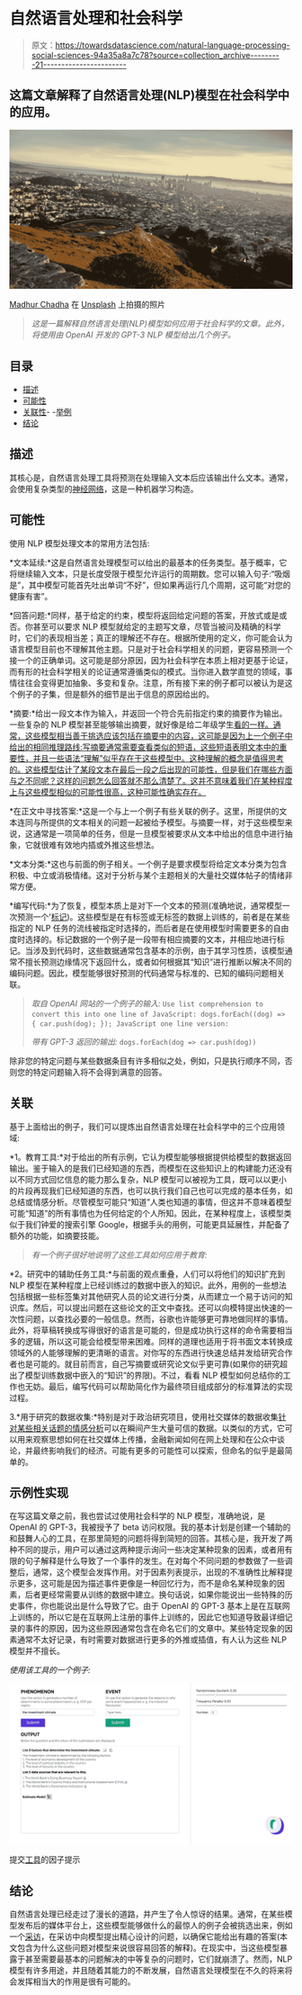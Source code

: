 # 自然语言处理和社会科学

> 原文：<https://towardsdatascience.com/natural-language-processing-social-sciences-94a35a8a7c78?source=collection_archive---------21----------------------->

## 这篇文章解释了自然语言处理(NLP)模型在社会科学中的应用。

![](img/8f737c5c4df880c3c7672eaec823b777.png)

[Madhur Chadha](https://unsplash.com/@madhur?utm_source=medium&utm_medium=referral) 在 [Unsplash](https://unsplash.com?utm_source=medium&utm_medium=referral) 上拍摄的照片

> *这是一篇解释自然语言处理(NLP)模型如何应用于社会科学的文章。此外，将使用由 OpenAI 开发的 GPT-3 NLP 模型给出几个例子。*

## **目录**

- [描述](#3ce2)
- [可能性](#99c8)
- [关联性](#d80c)-
-[举例](#5440)
- [结论](#6858)

## 描述

其核心是，自然语言处理工具将预测在处理输入文本后应该输出什么文本。通常，会使用复杂类型的[神经网络](https://en.wikipedia.org/wiki/Neural_network)，这是一种机器学习构造。

## 可能性

使用 NLP 模型处理文本的常用方法包括:

*文本延续:*这是自然语言处理模型可以给出的最基本的任务类型。基于概率，它将继续输入文本，只是长度受限于模型允许运行的周期数。您可以输入句子:“吸烟是”，其中模型可能首先吐出单词“不好”，但如果再运行几个周期，这可能“对您的健康有害”。

*回答问题:*同样，基于给定的约束，模型将返回给定问题的答案，开放式或是或否。你甚至可以要求 NLP 模型就给定的主题写文章，尽管当被问及精确的科学时，它们的表现相当差；真正的理解还不存在。根据所使用的定义，你可能会认为语言模型目前也不理解其他主题。只是对于社会科学相关的问题，更容易预测一个接一个的正确单词。这可能是部分原因，因为社会科学在本质上相对更基于论证，而有形的社会科学相关的论证通常遵循类似的模式。当你进入数学直觉的领域，事情往往会变得更加抽象、多变和复杂。注意，所有接下来的例子都可以被认为是这个例子的子集，但是额外的细节是出于信息的原因给出的。

*摘要:*给出一段文本作为输入，并返回一个符合先前指定约束的摘要作为输出。一些复杂的 NLP 模型甚至能够输出摘要，就好像是给二年级学生[看的一样。通常，这些模型相当善于挑选应该包括在摘要中的内容，这可能是因为上一个例子中给出的相同推理路线:写摘要通常需要查看类似的短语，这些短语表明文本中的重要性，并且一些语法“理解”似乎存在于这些模型中。这种理解的概念是值得思考的。这些模型估计了某段文本在最后一段之后出现的可能性，但是我们在哪些方面与之不同呢？这样的问题怎么回答就不那么清楚了。这并不意味着我们在某种程度上与这些模型相似的可能性很高，这种可能性确实存在。](https://beta.openai.com/examples/default-summarize)

*在正文中寻找答案:*这是一个与上一个例子有些关联的例子。这里，所提供的文本连同与所提供的文本相关的问题一起被给予模型。与摘要一样，对于这些模型来说，这通常是一项简单的任务，但是一旦模型被要求从文本中给出的信息中进行抽象，它就很难有效地内插或外推这些想法。

*文本分类:*这也与前面的例子相关。一个例子是要求模型将给定文本分类为包含积极、中立或消极情绪。这对于分析与某个主题相关的大量社交媒体帖子的情绪非常方便。

*编写代码:*为了恢复，模型本质上是对下一个文本的预测(准确地说，通常模型一次预测一个'[标记](https://nlp.stanford.edu/IR-book/html/htmledition/tokenization-1.html))。这些模型是在有标签或无标签的数据上训练的，前者是在某些指定的 NLP 任务的流线被指定时选择的，而后者是在使用模型时需要更多的自由度时选择的。标记数据的一个例子是一段带有相应摘要的文本，并相应地进行标记。当涉及到代码时，这些数据通常包含基本的示例，由于其学习性质，该模型通常不擅长预测边缘情况下返回什么，或者如何根据其“知识”进行推断以解决不同的编码问题。因此，模型能够很好预测的代码通常与标准的、已知的编码问题相关联。

> *取自 OpenAI 网站的一个例子的输入:* `Use list comprehension to convert this into one line of JavaScript:
> dogs.forEach((dog) => {
> car.push(dog);
> });
> JavaScript one line version:`
> 
> *带有 GPT-3 返回的输出:* `dogs.forEach(dog => car.push(dog))`

除非您的特定问题与某些数据条目有许多相似之处，例如，只是执行顺序不同，否则您的特定问题输入将不会得到满意的回答。

## 关联

基于上面给出的例子，我们可以提炼出自然语言处理在社会科学中的三个应用领域:

*1。教育工具:*对于给出的所有示例，它认为模型能够根据提供给模型的数据返回输出。鉴于输入的是我们已经知道的东西，而模型在这些知识上的构建能力还没有以不同方式回忆信息的能力那么复杂，NLP 模型可以被视为工具，既可以以更小的片段再现我们已经知道的东西，也可以执行我们自己也可以完成的基本任务，如总结或情感分析。尽管模型可能只“知道”人类也知道的事情，但这并不意味着模型可能“知道”的所有事情也为任何给定的个人所知。因此，在某种程度上，该模型类似于我们钟爱的搜索引擎 Google，根据手头的用例，可能更具延展性，并配备了额外的功能，如摘要技能。

> *有一个例子很好地说明了这些工具如何应用于教育:*

*2。研究中的辅助任务工具:*与前面的观点重叠，人们可以将他们的知识扩充到 NLP 模型在某种程度上已经训练过的数据中嵌入的知识。此外，用例的一些想法包括根据一些标签集对其他研究人员的论文进行分类，从而建立一个易于访问的知识库。然后，可以提出问题在这些论文的正文中查找。还可以向模特提出快速的一次性问题，以查找必要的一般信息。然而，谷歌也许能够更可靠地做同样的事情。此外，将草稿转换成写得很好的语言是可能的，但是成功执行这样的命令需要相当多的逻辑，所以这可能会给模型带来困难。同样的道理也适用于将书面文本转换成领域外的人能够理解的更清晰的语言。对你写的东西进行快速总结并发给研究合作者也是可能的。就目前而言，自己写摘要或研究论文似乎更可靠(如果你的研究超出了模型训练数据中嵌入的“知识”的界限)。不过，看看 NLP 模型如何总结你的工作也无妨。最后，编写代码可以帮助简化作为最终项目组成部分的标准算法的实现过程。

3.*用于研究的数据收集:*特别是对于政治研究项目，使用社交媒体的数据收集[针对某些相关话题的情感分析](https://beta.openai.com/examples/default-adv-tweet-classifier)可以在瞬间产生大量可信的数据。以类似的方式，它可以用来观察思想如何在社交媒体上传播，金融新闻如何在网上处理和在公众中谈论，并最终影响我们的经济。可能有更多的可能性可以探索，但命名的似乎是最简单的。

## 示例性实现

在写这篇文章之前，我也尝试过使用社会科学的 NLP 模型，准确地说，是 OpenAI 的 GPT-3，我被授予了 beta 访问权限。我的基本计划是创建一个辅助的和鼓舞人心的工具，在那里简短的问题将得到简短的回答。其核心是，我开发了两种不同的提示，用户可以通过这两种提示询问一些决定某种现象的因素，或者用有限的句子解释是什么导致了一个事件的发生。在对每个不同问题的参数做了一些调整后，通常，这个模型会发挥作用。对于因素列表提示，出现的不准确性比解释提示更多，这可能是因为描述事件更像是一种回忆行为，而不是命名某种现象的因素，后者更经常需要从训练的数据中建立。换句话说，如果你能说出一些特殊的历史事件，你也能说出是什么导致了它。由于 OpenAI 的 GPT-3 基本上是在互联网上训练的，所以它是在互联网上注册的事件上训练的，因此它也知道导致最详细记录的事件的原因，因为这些原因通常包含在命名它们的文章中。某些特定现象的因素通常不太好记录，有时需要对数据进行更多的外推或插值，有人认为这些 NLP 模型并不擅长。

*使用该工具的一个例子:*

![](img/7f4ae41f66377b8bedf5c4912b86c536.png)

提交[工具](https://omnisci-ai.glitch.me)的因子提示

## 结论

自然语言处理已经走过了漫长的道路，并产生了令人惊讶的结果。通常，在某些模型发布后的媒体平台上，这些模型能够做什么的最惊人的例子会被挑选出来，例如一个[采访](https://www.youtube.com/watch?v=PqbB07n_uQ4&t=790s)，在采访中向模型提出精心设计的问题，以确保它能给出有趣的答案(本文包含为什么这些问题对模型来说很容易回答的解释)。在现实中，当这些模型暴露于甚至需要最基本的问题解决的中等复杂的问题时，它们就崩溃了。然而，NLP 模型有许多用途，并且随着其能力的不断发展，自然语言处理模型在不久的将来将会发挥相当大的作用是很有可能的。